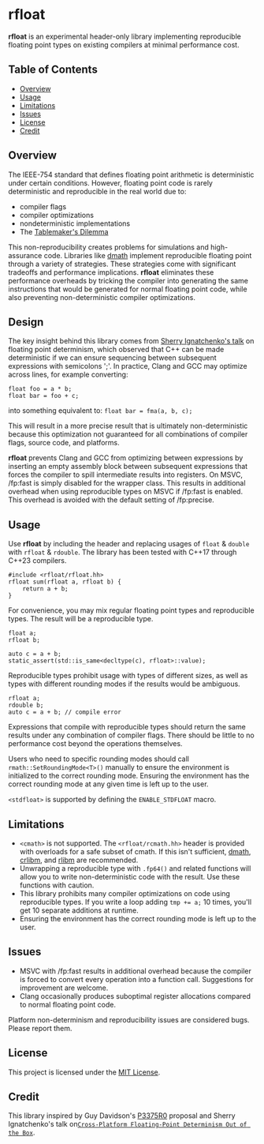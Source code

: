 # **rfloat**

**rfloat** is an experimental header-only library implementing reproducible floating point types
on existing compilers at minimal performance cost.

## Table of Contents
- [Overview](#overview)
- [Usage](#usage)
- [Limitations](#limitations)
- [Issues](#issues)
- [License](#license)
- [Credit](#credit)

## Overview

The IEEE-754 standard that defines floating point arithmetic is deterministic under certain conditions. However, floating point code is rarely deterministic and reproducible  in the real world due to:
- compiler flags
- compiler optimizations
- nondeterministic implementations
- The [Tablemaker's Dilemma](https://perso.ens-lyon.fr/jean-michel.muller/Intro-to-TMD.htm)

This non-reproducibility creates problems for simulations and high-assurance code. Libraries like [dmath](https://github.com/sixitbb/sixit-dmath) implement reproducible
floating point through a variety of strategies. These strategies come with significant tradeoffs and performance implications. **rfloat** eliminates these performance overheads by tricking the compiler into generating the same instructions that would be generated for normal floating point code, while also preventing non-deterministic compiler optimizations.

## Design

The key insight behind this library comes from [Sherry Ignatchenko's talk](https://github.com/CppCon/CppCon2024/blob/main/Presentations/Cross-Platform_Floating-Point_Determinism_Out_of_the_Box.pdf) on floating point determinism, which observed that C++ can be made deterministic if we can ensure
sequencing between subsequent expressions with semicolons ';'. In practice, Clang and GCC
may optimize across lines, for example converting:
```
float foo = a * b;
float bar = foo + c;
```


into something equivalent to:
`float bar = fma(a, b, c);`

This will result in a more precise result that is ultimately non-deterministic because
this optimization not guaranteed for all combinations of compiler flags, source code, and platforms.

**rfloat** prevents Clang and GCC from optimizing between expressions by inserting an empty assembly block between subsequent expressions that forces the compiler to spill intermediate results into registers. On MSVC, /fp:fast is simply disabled for the wrapper class. This results in additional overhead when using reproducible types on MSVC if /fp:fast is enabled. This overhead is avoided with the default setting of /fp:precise.

## Usage

Use **rfloat** by including the header and replacing usages
of `float` & `double` with `rfloat` & `rdouble`. The library has been tested with C++17 through C++23 compilers.

```
#include <rfloat/rfloat.hh>
rfloat sum(rfloat a, rfloat b) {
    return a + b;
}
```

For convenience, you may mix regular floating point types and reproducible types. The result will be a reproducible type.

```
float a;
rfloat b;

auto c = a + b;
static_assert(std::is_same<decltype(c), rfloat>::value);
```

Reproducible types prohibit usage with types of different sizes, as well as types
with different rounding modes if the results would be ambiguous.

```
rfloat a;
rdouble b;
auto c = a + b; // compile error
```

Expressions that compile with reproducible types should return the same results under any combination of compiler flags. There should be little to no performance cost beyond the operations themselves.

Users who need to specific rounding modes should call `rmath::SetRoundingMode<T>()` manually to ensure the environment is initialized to the correct rounding mode. Ensuring the environment has the correct rounding mode at any given time is left up to the user.

`<stdfloat>` is supported by defining the `ENABLE_STDFLOAT` macro.

## Limitations

- `<cmath>` is not supported. The `<rfloat/rcmath.hh>` header is provided with overloads
for a safe subset of cmath. If this isn't sufficient, [dmath](https://github.com/sixitbb/sixit-dmath), [crlibm](https://github.com/taschini/crlibm), and [rlibm](https://github.com/rutgers-apl/rlibm) are recommended.
- Unwrapping a reproducible type with `.fp64()` and related functions will allow you to
write non-deterministic code with the result. Use these functions with caution.
- This library prohibits many compiler optimizations on code using reproducible types. If you write a loop adding `tmp += a;` 10 times, you'll get 10 separate additions at runtime.
- Ensuring the environment has the correct rounding mode is left up to the user.

## Issues
- MSVC with /fp:fast results in additional overhead because the compiler is forced to
convert every operation into a function call. Suggestions for improvement are welcome.
- Clang occasionally produces suboptimal register allocations compared to normal floating point code.

Platform non-determinism and reproducibility issues are considered bugs. Please report them.

## License

This project is licensed under the [MIT License](LICENSE).

## Credit

This library inspired by Guy Davidson's [P3375R0](https://www.open-std.org/jtc1/sc22/wg21/docs/papers/2024/p3375r0.html) proposal and Sherry Ignatchenko's talk on[`Cross-Platform Floating-Point Determinism Out of the Box`](https://github.com/CppCon/CppCon2024/blob/main/Presentations/Cross-Platform_Floating-Point_Determinism_Out_of_the_Box.pdf).




